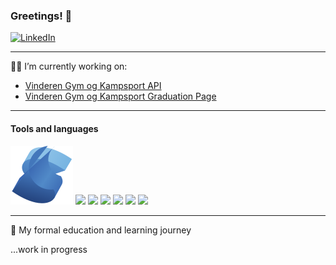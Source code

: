 ### Greetings! 👋

[![LinkedIn](https://img.shields.io/badge/LinkedIn-blue?style=flat-square&logo=linkedin)](https://www.linkedin.com/in/huy-xuan-nguyen-299717212/)

---

🔭👯 I’m currently working on:

- [Vinderen Gym og Kampsport API](https://github.com/Hustlenut/VinderenApi)
- [Vinderen Gym og Kampsport Graduation Page](https://github.com/Hustlenut/vinderengymgrad)

---

#### Tools and languages

<div>
  <img src="/icons/solidstart.svg"
  <img src="https://img.icons8.com/color/48/java-coffee-cup-logo--v1.png">
  <img src="https://img.icons8.com/color/48/c-sharp-logo-2.png">
  <img src="https://img.icons8.com/color/48/typescript.png">
  <img src="https://img.icons8.com/external-others-amoghdesign/48/external-react-native-soleicons-fill-vol-1-others-amoghdesign.png">
  <img src="https://img.icons8.com/color/48/net-framework.png">
  <img src="https://img.icons8.com/color/48/docker.png">
  <img src="https://img.icons8.com/nolan/64/unity.png">
</div>

---

🌱 My formal education and learning journey

...work in progress

<!--
**Hustlenut/Hustlenut** is a ✨ _special_ ✨ repository because its `README.md` (this file) appears on your GitHub profile.

Here are some ideas to get you started:

- 🔭 I’m currently working on ...
- 🌱 I’m currently learning ...
- 👯 I’m looking to collaborate on ...
- 🤔 I’m looking for help with ...
- 💬 Ask me about ...
- 📫 How to reach me: ...
- 😄 Pronouns: ...
- ⚡ Fun fact: ...
-->

